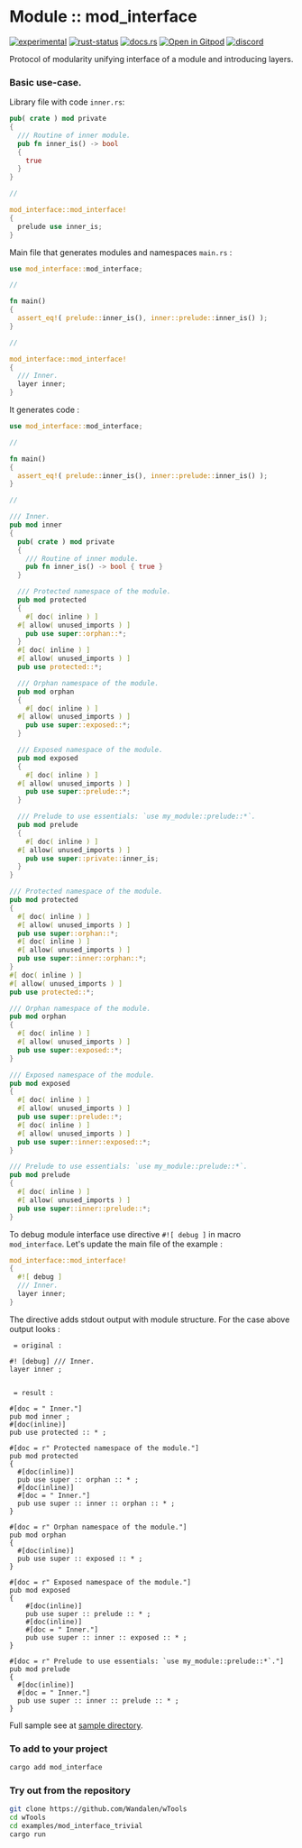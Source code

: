 <!-- {{# generate.module_header{} #}} -->

# Module :: mod_interface
[![experimental](https://raster.shields.io/static/v1?label=stability&message=experimental&color=orange&logoColor=eee)](https://github.com/emersion/stability-badges#experimental) [![rust-status](https://github.com/Wandalen/wTools/actions/workflows/ModuleModInterfacePush.yml/badge.svg)](https://github.com/Wandalen/wTools/actions/workflows/ModuleModInterfacePush.yml) [![docs.rs](https://img.shields.io/docsrs/mod_interface?color=e3e8f0&logo=docs.rs)](https://docs.rs/mod_interface) [![Open in Gitpod](https://raster.shields.io/static/v1?label=try&message=online&color=eee&logo=gitpod&logoColor=eee)](https://gitpod.io/#RUN_PATH=.,SAMPLE_FILE=sample%2Frust%2Fmod_interface_trivial_sample%2Fsrc%2Fmain.rs,RUN_POSTFIX=--example%20mod_interface_trivial_sample/https://github.com/Wandalen/wTools) [![discord](https://img.shields.io/discord/872391416519737405?color=eee&logo=discord&logoColor=eee&label=ask)](https://discord.gg/m3YfbXpUUY)

Protocol of modularity unifying interface of a module and introducing layers.

### Basic use-case.

Library file with code `inner.rs`:

```rust ignore
pub( crate ) mod private
{
  /// Routine of inner module.
  pub fn inner_is() -> bool
  {
    true
  }
}

//

mod_interface::mod_interface!
{
  prelude use inner_is;
}
```

Main file that generates modules and namespaces `main.rs` :

```rust ignore
use mod_interface::mod_interface;

//

fn main()
{
  assert_eq!( prelude::inner_is(), inner::prelude::inner_is() );
}

//

mod_interface::mod_interface!
{
  /// Inner.
  layer inner;
}
```

It generates code :

```rust
use mod_interface::mod_interface;

//

fn main()
{
  assert_eq!( prelude::inner_is(), inner::prelude::inner_is() );
}

//

/// Inner.
pub mod inner
{
  pub( crate ) mod private
  {
    /// Routine of inner module.
    pub fn inner_is() -> bool { true }
  }

  /// Protected namespace of the module.
  pub mod protected
  {
    #[ doc( inline ) ]
  #[ allow( unused_imports ) ]
    pub use super::orphan::*;
  }
  #[ doc( inline ) ]
  #[ allow( unused_imports ) ]
  pub use protected::*;

  /// Orphan namespace of the module.
  pub mod orphan
  {
    #[ doc( inline ) ]
  #[ allow( unused_imports ) ]
    pub use super::exposed::*;
  }

  /// Exposed namespace of the module.
  pub mod exposed
  {
    #[ doc( inline ) ]
  #[ allow( unused_imports ) ]
    pub use super::prelude::*;
  }

  /// Prelude to use essentials: `use my_module::prelude::*`.
  pub mod prelude
  {
    #[ doc( inline ) ]
  #[ allow( unused_imports ) ]
    pub use super::private::inner_is;
  }
}

/// Protected namespace of the module.
pub mod protected
{
  #[ doc( inline ) ]
  #[ allow( unused_imports ) ]
  pub use super::orphan::*;
  #[ doc( inline ) ]
  #[ allow( unused_imports ) ]
  pub use super::inner::orphan::*;
}
#[ doc( inline ) ]
#[ allow( unused_imports ) ]
pub use protected::*;

/// Orphan namespace of the module.
pub mod orphan
{
  #[ doc( inline ) ]
  #[ allow( unused_imports ) ]
  pub use super::exposed::*;
}

/// Exposed namespace of the module.
pub mod exposed
{
  #[ doc( inline ) ]
  #[ allow( unused_imports ) ]
  pub use super::prelude::*;
  #[ doc( inline ) ]
  #[ allow( unused_imports ) ]
  pub use super::inner::exposed::*;
}

/// Prelude to use essentials: `use my_module::prelude::*`.
pub mod prelude
{
  #[ doc( inline ) ]
  #[ allow( unused_imports ) ]
  pub use super::inner::prelude::*;
}
```

To debug module interface use directive `#![ debug ]` in macro `mod_interface`. Let's update the main file of the example :

```rust ignore
mod_interface::mod_interface!
{
  #![ debug ]
  /// Inner.
  layer inner;
}
```

The directive adds stdout output with module structure. For the case above output looks :

```ignore
 = original :

#! [debug] /// Inner.
layer inner ;


 = result :

#[doc = " Inner."]
pub mod inner ;
#[doc(inline)]
pub use protected :: * ;

#[doc = r" Protected namespace of the module."]
pub mod protected
{
  #[doc(inline)]
  pub use super :: orphan :: * ;
  #[doc(inline)]
  #[doc = " Inner."]
  pub use super :: inner :: orphan :: * ;
}

#[doc = r" Orphan namespace of the module."]
pub mod orphan
{
  #[doc(inline)]
  pub use super :: exposed :: * ;
}

#[doc = r" Exposed namespace of the module."]
pub mod exposed
{
    #[doc(inline)]
    pub use super :: prelude :: * ;
    #[doc(inline)]
    #[doc = " Inner."]
    pub use super :: inner :: exposed :: * ;
}

#[doc = r" Prelude to use essentials: `use my_module::prelude::*`."]
pub mod prelude
{
  #[doc(inline)]
  #[doc = " Inner."]
  pub use super :: inner :: prelude :: * ;
}
```

<!-- xxx : rewrite -->
<!-- aaa : Dmytro : added new samples -->

Full sample see at [sample directory](https://github.com/Wandalen/wTools/tree/master/examples/mod_interface_trivial_sample).

### To add to your project

```sh
cargo add mod_interface
```

### Try out from the repository

```sh
git clone https://github.com/Wandalen/wTools
cd wTools
cd examples/mod_interface_trivial
cargo run
```
